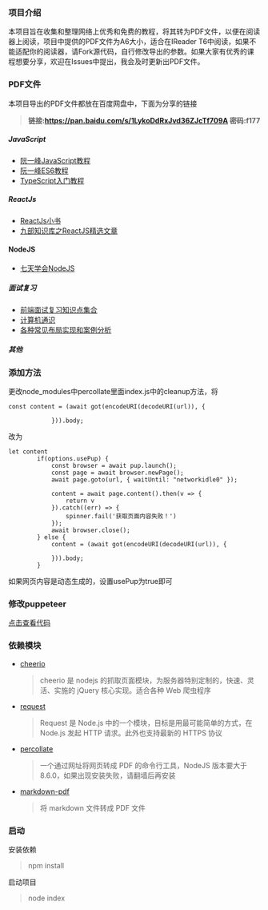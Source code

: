 ### 项目介绍
本项目旨在收集和整理网络上优秀和免费的教程，将其转为PDF文件，以便在阅读器上阅读，项目中提供的PDF文件为A6大小，适合在IReader T6中阅读，如果不能适配你的阅读器，请Fork源代码，自行修改导出的参数。如果大家有优秀的课程想要分享，欢迎在Issues中提出，我会及时更新出PDF文件。
### PDF文件
本项目导出的PDF文件都放在百度网盘中，下面为分享的链接
> **链接:https://pan.baidu.com/s/1LykoDdRxJvd36ZJcTf709A  密码:f177**
##### JavaScript
* [阮一峰JavaScript教程](https://pan.baidu.com/s/1LykoDdRxJvd36ZJcTf709A)
* [阮一峰ES6教程](https://pan.baidu.com/s/1LykoDdRxJvd36ZJcTf709A)
* [TypeScript入门教程](https://pan.baidu.com/s/1LykoDdRxJvd36ZJcTf709A)

##### ReactJs
* [ReactJs小书](https://pan.baidu.com/s/1LykoDdRxJvd36ZJcTf709A)
* [九部知识库之ReactJS精选文章](https://pan.baidu.com/s/1LykoDdRxJvd36ZJcTf709A)

#### NodeJS
* [七天学会NodeJS](https://pan.baidu.com/s/1LykoDdRxJvd36ZJcTf709A)

##### 面试复习
* [前端面试复习知识点集合](https://pan.baidu.com/s/1LykoDdRxJvd36ZJcTf709A)
* [计算机通识](https://pan.baidu.com/s/1LykoDdRxJvd36ZJcTf709A)
* [各种常见布局实现和案例分析](https://pan.baidu.com/s/1LykoDdRxJvd36ZJcTf709A)

##### 其他
### 添加方法
更改node_modules中percollate里面index.js中的cleanup方法，将
```
const content = (await got(encodeURI(decodeURI(url)), {
				 
			})).body;
```
改为
```
let content
		if(options.usePup) {
			const browser = await pup.launch();
			const page = await browser.newPage();
			await page.goto(url, { waitUntil: "networkidle0" });
		
			content = await page.content().then(v => {
				return v
			}).catch((err) => {
				spinner.fail('获取页面内容失败！')
			});
			await browser.close();
		} else {
			content = (await got(encodeURI(decodeURI(url)), {
				 
			})).body;
		}
```
如果网页内容是动态生成的，设置usePup为true即可

### 修改puppeteer
[点击查看代码](https://github.com/danburzo/percollate/pull/91/commits/916934009050317502f3dd91ebf50338a03b9da8)

### 依赖模块

- [cheerio](https://www.npmjs.com/package/cheerio)
  > cheerio 是 nodejs 的抓取页面模块，为服务器特别定制的，快速、灵活、实施的 jQuery 核心实现。适合各种 Web 爬虫程序
- [request](https://www.npmjs.com/package/request)
  > Request 是 Node.js 中的一个模块，目标是用最可能简单的方式，在 Node.js 发起 HTTP 请求。此外也支持最新的 HTTPS 协议
- [percollate](https://github.com/danburzo/percollate)
  > 一个通过网址将网页转成 PDF 的命令行工具，NodeJS 版本要大于 8.6.0，如果出现安装失败，请翻墙后再安装
- [markdown-pdf](https://www.npmjs.com/package/markdown-pdf)
  > 将 markdown 文件转成 PDF 文件

 ### 启动
 安装依赖
 > npm install 

启动项目
 > node index

 
